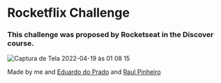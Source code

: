 # Rocketflix Challenge

### This challenge was proposed by Rocketseat in the Discover course.

![Captura de Tela 2022-04-19 às 01 08 15](https://user-images.githubusercontent.com/68368843/163918422-d83adeb9-1b65-48f6-b24a-a6f5d02bccdf.png)


Made by me and [Eduardo do Prado](https://github.com/EduPrad0) and [Raul Pinheiro](https://github.com/vodrick)


